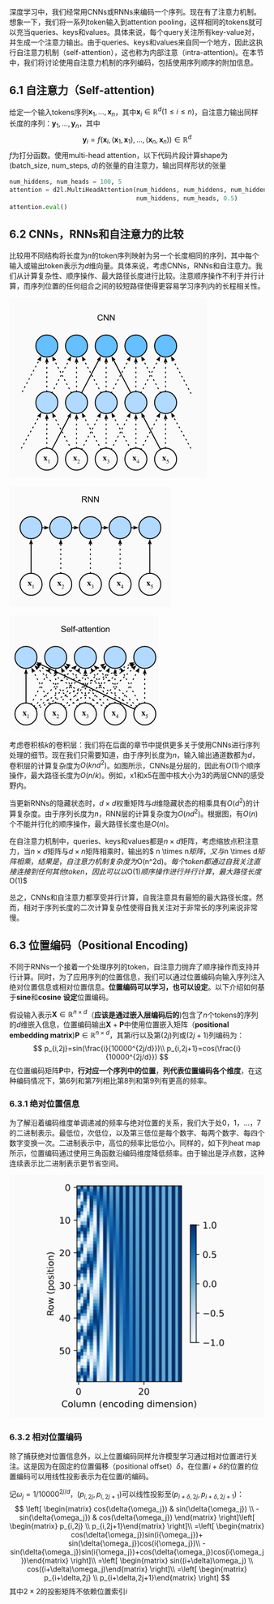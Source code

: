 深度学习中，我们经常用CNNs或RNNs来编码一个序列。现在有了注意力机制。想象一下，我们将一系列token输入到attention pooling，这样相同的tokens就可以充当queries、keys和values。具体来说，每个query关注所有key-value对，并生成一个注意力输出。由于queries、keys和values来自同一个地方，因此这执行自注意力机制（self-attention），这也称为内部注意（intra-attention)。在本节中，我们将讨论使用自注意力机制的序列编码，包括使用序列顺序的附加信息。

## 6.1 自注意力（Self-attention)

给定一个输入tokens序列$\pmb{x}_1,...,\pmb{x}_n$，其中$\pmb{x}_i\in{\mathbb{R}^d}(1\le{i}\le{n})$，自注意力输出同样长度的序列：$\pmb{y}_1,...,\pmb{y}_n$，其中
$$
\pmb{y}_i=f(\pmb{x}_i,(\pmb{x}_1,\pmb{x}_1),...,(\pmb{x}_n,\pmb{x}_n))\in{\mathbb{R}^d}
$$
$f$为打分函数。使用multi-head attention，以下代码片段计算shape为(batch_size, num_steps, $d$)的张量的自注意力，输出同样形状的张量

```python
num_hiddens, num_heads = 100, 5
attention = d2l.MultiHeadAttention(num_hiddens, num_hiddens, num_hiddens,
                                   num_hiddens, num_heads, 0.5)
attention.eval()
```

## 6.2 CNNs，RNNs和自注意力的比较

比较用不同结构将长度为$n$的token序列映射为另一个长度相同的序列，其中每个输入或输出token表示为$d$维向量。具体来说，考虑CNNs，RNNs和自注意力。我们从计算复杂性、顺序操作、最大路径长度进行比较。注意顺序操作不利于并行计算，而序列位置的任何组合之间的较短路径使得更容易学习序列内的长程相关性。

![image-20210310205202309](images/image-20210310205202309.png)

![image-20210310205219521](images/image-20210310205219521.png)

![image-20210310205228991](images/image-20210310205228991.png)

考虑卷积核$k$的卷积层：我们将在后面的章节中提供更多关于使用CNNs进行序列处理的细节。现在我们只需要知道，由于序列长度为$n$，输入输出通道数都为$d$，卷积层的计算复杂度为$O(knd^2)$。如图所示，CNNs是分层的，因此有$O(1)$个顺序操作，最大路径长度为$O(n/k)$。例如，x1和x5在图中核大小为3的两层CNN的感受野内。

当更新RNNs的隐藏状态时，$d×d$权重矩阵与$d$维隐藏状态的相乘具有$O(d^2)$的计算复杂度。由于序列长度为$n$，RNN层的计算复杂度为$O(nd^2)$。根据图，有$O(n)$个不能并行化的顺序操作，最大路径长度也是$O(n)$。

在自注意力机制中，queries、keys和values都是$n \times d$矩阵，考虑缩放点积注意力，当$n \times d$矩阵与$d \times n$矩阵相乘时，输出的$ n \times n$矩阵，又与$n \times d$矩阵相乘，结果是，自注意力机制复杂度为$O(n^2d)$。每个token都通过自我关注直接连接到任何其他token，因此可以以$O(1)$顺序操作进行并行计算，最大路径长度$O(1)$

总之，CNNs和自注意力都享受并行计算，自我注意具有最短的最大路径长度。然而，相对于序列长度的二次计算复杂性使得自我关注对于非常长的序列来说非常慢。

## 6.3 位置编码（Positional Encoding)

不同于RNNs一个接着一个处理序列的token，自注意力抛弃了顺序操作而支持并行计算。同时，为了应用序列的位置信息，我们可以通过位置编码向输入序列注入绝对位置信息或相对位置信息。**位置编码可以学习，也可以设定**。以下介绍如何基于**sine**和**cosine** **设定**位置编码。

假设输入表示$\pmb{X}\in\mathbb{R}^{n \times d}$（**应该是通过嵌入层编码后的**)包含了$n$个tokens的序列的$d$维嵌入信息，位置编码输出$\pmb{X}+\pmb{P}$中使用位置嵌入矩阵（**positional embedding matrix**)$\pmb{P}\in{\mathbb{R}^{n \times d}}$，其第$i$行以及第$(2j)$列或$(2j+1)$列编码为：
$$
p_{i,2j}=sin(\frac{i}{10000^{2j/d}})\\
p_{i,2j+1}=cos(\frac{i}{10000^{2j/d}})
$$
在位置编码矩阵$\pmb{P}$中，**行对应一个序列中的位置**，**列代表位置编码各个维度**，在这种编码情况下，第6列和第7列相比第8列和第9列有更高的频率。

### 6.3.1 绝对位置信息

为了解沿着编码维度单调递减的频率与绝对位置的关系，我们大于处0，1，...，7的二进制表示。最低位，次低位，以及第三低位是每个数字、每两个数字、每四个数字变换一次。二进制表示中，高位的频率比低位小。同样的，如下列heat map所示，位置编码通过使用三角函数沿编码维度降低频率。由于输出是浮点数，这种连续表示比二进制表示更节省空间。

![image-20210311153235326](images/image-20210311153235326.png)

### 6.3.2 相对位置编码

除了捕获绝对位置信息外，以上位置编码同样允许模型学习通过相对位置进行关注。这是因为在固定的位置偏移（positional offset）$\delta$，在位置$i+\delta$的位置的位置编码可以用线性投影表示为在位置$i$的编码。

记$\omega_j=1/10000^{2j/d}$，$(p_{i,2j},p_{i,2j+1})$可以线性投影至$(p_{i+\delta,2j},p_{i+\delta,2j+1})$：
$$
\left[ \begin{matrix} cos(\delta{\omega_j}) & sin(\delta{\omega_j}) \\ -sin(\delta{\omega_j}) & cos(\delta{\omega_j}) \end{matrix} \right]\left[ \begin{matrix} p_{i,2j} \\ p_{i,2j+1}\end{matrix} \right]\\
=\left[ \begin{matrix} cos(\delta{\omega_j})sin(i{\omega_j})+ sin(\delta{\omega_j})cos(i{\omega_j})\\ -sin(\delta{\omega_j})sin(i{\omega_j})+cos(\delta{\omega_j})cos(i{\omega_j})\end{matrix} \right]\\
=\left[ \begin{matrix} sin((i+\delta)\omega_j) \\ cos((i+\delta)\omega_j)\end{matrix} \right]\\
=\left[ \begin{matrix} p_{i+\delta,2j} \\ p_{i+\delta,2j+1}\end{matrix} \right]
$$
其中$2 \times 2$的投影矩阵不依赖位置索引$i$